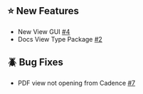 ## :star: New Features

- New View GUI [#4](https://github.com/skyworksinc/softworks/issues/4)
- Docs View Type Package [#2](https://github.com/skyworksinc/softworks/issues/2)

## :beetle: Bug Fixes

- PDF view not opening from Cadence  [#7](https://github.com/skyworksinc/softworks/issues/7)
